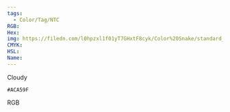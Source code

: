 ```yaml
---
tags:
  - Color/Tag/NTC
RGB:
Hex:
img: https://filedn.com/l0hpzxl1f01yT7GHxtF8cyk/Color%20Snake/standard_csv_to_svg/%23/ACA59F.svg
CMYK:
HSL:
Name:
---
```

Cloudy
```palette
#ACA59F
```
RGB
